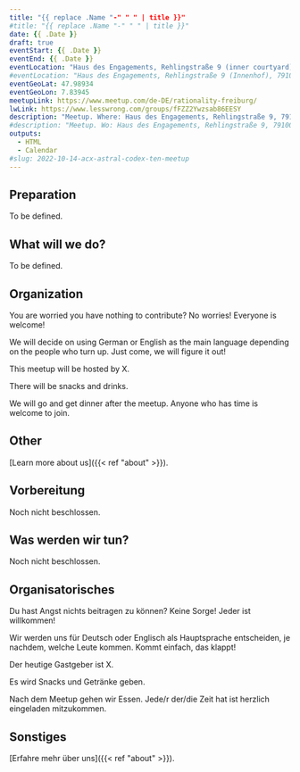 ```yaml
---
title: "{{ replace .Name "-" " " | title }}"
#title: "{{ replace .Name "-" " " | title }}"
date: {{ .Date }}
draft: true
eventStart: {{ .Date }}
eventEnd: {{ .Date }}
eventLocation: "Haus des Engagements, Rehlingstraße 9 (inner courtyard), 79100 Freiburg"
#eventLocation: "Haus des Engagements, Rehlingstraße 9 (Innenhof), 79100 Freiburg"
eventGeoLat: 47.98934
eventGeoLon: 7.83945
meetupLink: https://www.meetup.com/de-DE/rationality-freiburg/
lwLink: https://www.lesswrong.com/groups/fFZZ2Ywzsab86EESY
description: "Meetup. Where: Haus des Engagements, Rehlingstraße 9, 79100 Freiburg. When: Friday, October 14th 2022 at 18:00 hours CEST."
#description: "Meetup. Wo: Haus des Engagements, Rehlingstraße 9, 79100 Freiburg. Wann: Freitag, 14. Oktober 2022 um 18:00 Uhr MESZ."
outputs:
  - HTML
  - Calendar
#slug: 2022-10-14-acx-astral-codex-ten-meetup
---
```


## Preparation

To be defined.


## What will we do?

To be defined.


## Organization

You are worried you have nothing to contribute? No worries! Everyone is
welcome!

We will decide on using German or English as the main language depending on the
people who turn up. Just come, we will figure it out!

This meetup will be hosted by X.

There will be snacks and drinks.

We will go and get dinner after the meetup. Anyone who has time is welcome to
join.


## Other

[Learn more about us]({{< ref "about" >}}).


## Vorbereitung

Noch nicht beschlossen.


## Was werden wir tun?

Noch nicht beschlossen.


## Organisatorisches

Du hast Angst nichts beitragen zu können? Keine Sorge! Jeder ist willkommen!

Wir werden uns für Deutsch oder Englisch als Hauptsprache entscheiden, je
nachdem, welche Leute kommen. Kommt einfach, das klappt!

Der heutige Gastgeber ist X.

Es wird Snacks und Getränke geben.

Nach dem Meetup gehen wir Essen. Jede/r der/die Zeit hat ist herzlich
eingeladen mitzukommen.


## Sonstiges

[Erfahre mehr über uns]({{< ref "about" >}}).
